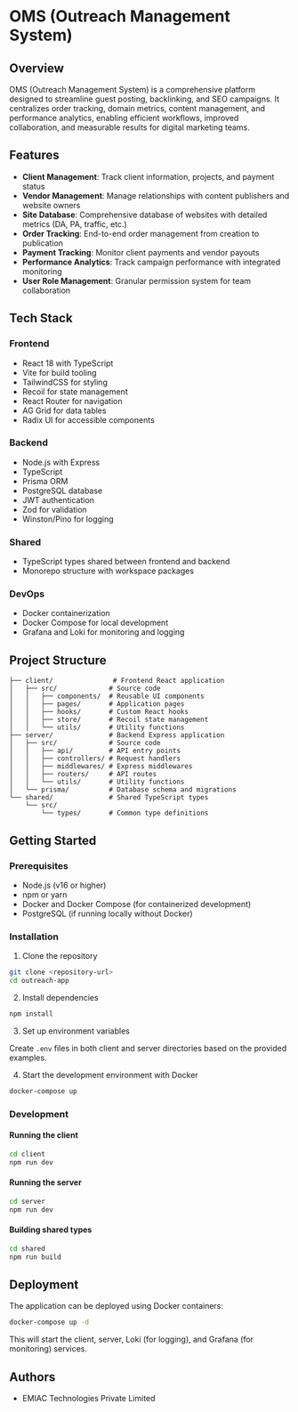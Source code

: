 # OMS (Outreach Management System)

## Overview

OMS (Outreach Management System) is a comprehensive platform designed to streamline guest posting, backlinking, and SEO campaigns. It centralizes order tracking, domain metrics, content management, and performance analytics, enabling efficient workflows, improved collaboration, and measurable results for digital marketing teams.

## Features

- **Client Management**: Track client information, projects, and payment status
- **Vendor Management**: Manage relationships with content publishers and website owners
- **Site Database**: Comprehensive database of websites with detailed metrics (DA, PA, traffic, etc.)
- **Order Tracking**: End-to-end order management from creation to publication
- **Payment Tracking**: Monitor client payments and vendor payouts
- **Performance Analytics**: Track campaign performance with integrated monitoring
- **User Role Management**: Granular permission system for team collaboration

## Tech Stack

### Frontend
- React 18 with TypeScript
- Vite for build tooling
- TailwindCSS for styling
- Recoil for state management
- React Router for navigation
- AG Grid for data tables
- Radix UI for accessible components

### Backend
- Node.js with Express
- TypeScript
- Prisma ORM
- PostgreSQL database
- JWT authentication
- Zod for validation
- Winston/Pino for logging

### Shared
- TypeScript types shared between frontend and backend
- Monorepo structure with workspace packages

### DevOps
- Docker containerization
- Docker Compose for local development
- Grafana and Loki for monitoring and logging

## Project Structure

```
├── client/               # Frontend React application
│   ├── src/             # Source code
│   │   ├── components/  # Reusable UI components
│   │   ├── pages/       # Application pages
│   │   ├── hooks/       # Custom React hooks
│   │   ├── store/       # Recoil state management
│   │   └── utils/       # Utility functions
├── server/              # Backend Express application
│   ├── src/             # Source code
│   │   ├── api/         # API entry points
│   │   ├── controllers/ # Request handlers
│   │   ├── middlewares/ # Express middlewares
│   │   ├── routers/     # API routes
│   │   └── utils/       # Utility functions
│   └── prisma/          # Database schema and migrations
└── shared/              # Shared TypeScript types
    └── src/
        └── types/       # Common type definitions
```

## Getting Started

### Prerequisites

- Node.js (v16 or higher)
- npm or yarn
- Docker and Docker Compose (for containerized development)
- PostgreSQL (if running locally without Docker)

### Installation

1. Clone the repository

```bash
git clone <repository-url>
cd outreach-app
```

2. Install dependencies

```bash
npm install
```

3. Set up environment variables

Create `.env` files in both client and server directories based on the provided examples.

4. Start the development environment with Docker

```bash
docker-compose up
```

### Development

#### Running the client

```bash
cd client
npm run dev
```

#### Running the server

```bash
cd server
npm run dev
```

#### Building shared types

```bash
cd shared
npm run build
```

## Deployment

The application can be deployed using Docker containers:

```bash
docker-compose up -d
```

This will start the client, server, Loki (for logging), and Grafana (for monitoring) services.

## Authors

- EMIAC Technologies Private Limited
